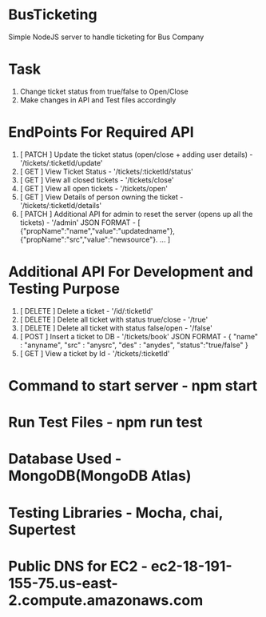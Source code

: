 # BusTicketing
Simple NodeJS server to handle ticketing for Bus Company

# Task
1. Change ticket status from true/false to Open/Close
2. Make changes in API and Test files accordingly

# EndPoints For Required API
1. [ PATCH ] Update the ticket status (open/close + adding user details) - '/tickets/:ticketId/update' 
2. [ GET ] View Ticket Status -  '/tickets/:ticketId/status'
3. [ GET ] View all closed tickets - '/tickets/close'
4. [ GET ] View all open tickets - '/tickets/open'
5. [ GET ] View Details of person owning the ticket - '/tickets/:ticketId/details'
6. [ PATCH ] Additional API for admin to reset the server (opens up all the tickets) - '/admin'
JSON FORMAT - [
              {"propName":"name","value":"updatedname"},
              {"propName":"src","value":"newsource"}.
              ...
              ]

# Additional API For Development and Testing Purpose
1. [ DELETE ] Delete a ticket - '/id/:ticketId'
2. [ DELETE ] Delete all ticket with status true/close - '/true'
3. [ DELETE ] Delete all ticket with status false/open - '/false'
4. [ POST ] Insert a ticket to DB - '/tickets/book'
JSON FORMAT - {
               "name" : "anyname",
               "src"  : "anysrc",
               "des"  :  "anydes",
               "status":"true/false"
               }
 5. [ GET ] View a ticket by Id - '/tickets/:ticketId'

# Command to start server - npm start
# Run Test Files - npm run test
# Database Used - MongoDB(MongoDB Atlas)
# Testing Libraries - Mocha, chai, Supertest
# Public DNS for EC2 - ec2-18-191-155-75.us-east-2.compute.amazonaws.com
